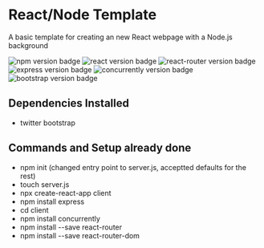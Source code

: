 # React/Node Template 
A basic template for creating an new React webpage with a Node.js background

![npm version badge](https://img.shields.io/badge/npm-v6.13.4-blue "npm version")
![react version badge](https://img.shields.io/badge/react-v16.12.0-blue "react version")
![react-router version badge](https://img.shields.io/badge/react_router-v5.1.2-blue "react dom version")
![express version badge](https://img.shields.io/badge/express-v4.17.1-blue "express version")
![concurrently version badge](https://img.shields.io/badge/concurrently-v5.0.2-blue "concurrently version")
![bootstrap version badge](https://img.shields.io/badge/bootstrap-v4.4.1-blue "bootsrap version")


## Dependencies Installed 

- twitter bootstrap

## Commands and Setup already done 
- npm init (changed entry point to server.js, acceptted defaults for the rest) 
- touch server.js
- npx create-react-app client
- npm install express
- cd client
- npm install concurrently
- npm install --save react-router
- npm install --save react-router-dom
